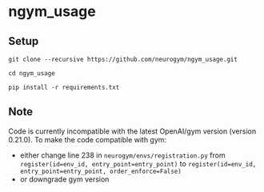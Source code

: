 # ngym_usage

## Setup

`git clone --recursive https://github.com/neurogym/ngym_usage.git`

`cd ngym_usage`

`pip install -r requirements.txt`

## Note

Code is currently incompatible with the latest OpenAI/gym version (version 0.21.0).
To make the code compatible with gym:
* either change line 238 in `neurogym/envs/registration.py` from `register(id=env_id, entry_point=entry_point)` to `register(id=env_id, entry_point=entry_point, order_enforce=False)`
* or downgrade gym version
